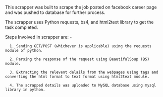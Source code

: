 This scrapper was built to scrape the job posted on facebook career page and was pushed to database for further process.

The scrapper uses Python requests, bs4, and html2text library to get the task completed.

Steps Involved in scrapper are: -

      1. Sending GET/POST (whichever is applicable) using the requests module of python.
      
      2. Parsing the response of the request using BeautifulSoup (BS) module.
      
      3. Extracting the relevent delails from the webpages using tags and converting the html format to text format using html2text module.
     
      4. The scrapped details was uploaded to MySQL database using mysql library in python.

